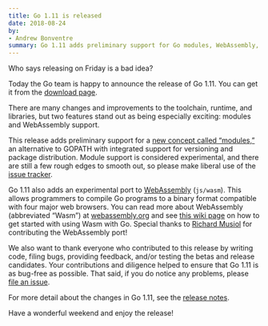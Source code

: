```yaml
---
title: Go 1.11 is released
date: 2018-08-24
by:
- Andrew Bonventre
summary: Go 1.11 adds preliminary support for Go modules, WebAssembly, and more.
---
```



Who says releasing on Friday is a bad idea?

Today the Go team is happy to announce the release of Go 1.11.
You can get it from the [download page](/dl/).

There are many changes and improvements to the toolchain,
runtime, and libraries, but two features stand out as being especially exciting:
modules and WebAssembly support.

This release adds preliminary support for a [new concept called “modules,”](/doc/go1.11#modules)
an alternative to GOPATH with integrated support for versioning and package distribution.
Module support is considered experimental,
and there are still a few rough edges to smooth out,
so please make liberal use of the [issue tracker](/issue/new).

Go 1.11 also adds an experimental port to [WebAssembly](/doc/go1.11#wasm) (`js/wasm`).
This allows programmers to compile Go programs to a binary format compatible with four major web browsers.
You can read more about WebAssembly (abbreviated “Wasm”) at [webassembly.org](https://webassembly.org/)
and see [this wiki page](/wiki/WebAssembly) on how to
get started with using Wasm with Go.
Special thanks to [Richard Musiol](https://github.com/neelance) for contributing the WebAssembly port!

We also want to thank everyone who contributed to this release by writing code,
filing bugs, providing feedback, and/or testing the betas and release candidates.
Your contributions and diligence helped to ensure that Go 1.11 is as bug-free as possible.
That said, if you do notice any problems, please [file an issue](/issues/new).

For more detail about the changes in Go 1.11, see the [release notes](/doc/go1.11).

Have a wonderful weekend and enjoy the release!

